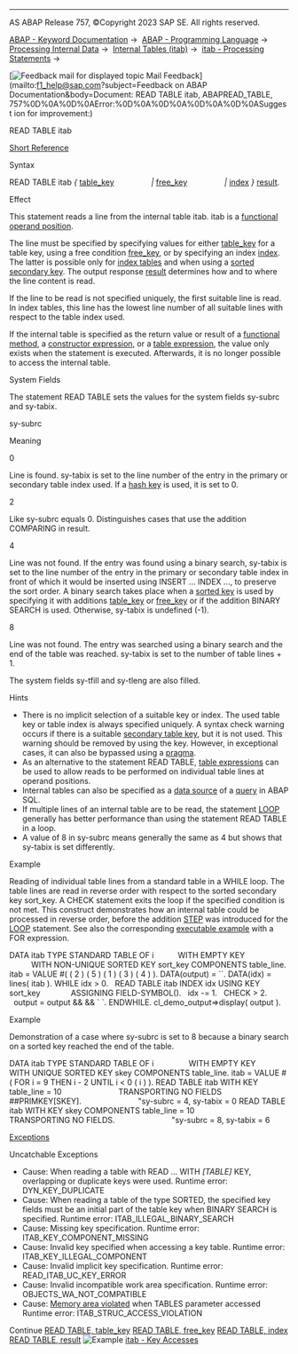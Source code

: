   

* * *

AS ABAP Release 757, ©Copyright 2023 SAP SE. All rights reserved.

[ABAP - Keyword Documentation](javascript:call_link\('abenabap.htm'\)) →  [ABAP - Programming Language](javascript:call_link\('abenabap_reference.htm'\)) →  [Processing Internal Data](javascript:call_link\('abenabap_data_working.htm'\)) →  [Internal Tables (itab)](javascript:call_link\('abenitab.htm'\)) →  [itab - Processing Statements](javascript:call_link\('abentable_processing_statements.htm'\)) → 

 [![](Mail.gif?object=Mail.gif&sap-language=EN "Feedback mail for displayed topic") Mail Feedback](mailto:f1_help@sap.com?subject=Feedback on ABAP Documentation&body=Document: READ TABLE itab, ABAPREAD_TABLE, 757%0D%0A%0D%0AError:%0D%0A%0D%0A%0D%0A%0D%0ASuggest
ion for improvement:)

READ TABLE itab

[Short Reference](javascript:call_link\('abapread_table_itab_shortref.htm'\))

Syntax

READ TABLE itab *{* [table\_key](javascript:call_link\('abapread_table_key.htm'\))
                *|* [free\_key](javascript:call_link\('abapread_table_free.htm'\))
                *|* [index](javascript:call_link\('abapread_table_index.htm'\)) *}* [result](javascript:call_link\('abapread_table_outdesc.htm'\)).

Effect

This statement reads a line from the internal table itab. itab is a [functional operand position](javascript:call_link\('abenfunctional_position_glosry.htm'\) "Glossary Entry").

The line must be specified by specifying values for either [table\_key](javascript:call_link\('abapread_table_key.htm'\)) for a table key, using a free condition [free\_key](javascript:call_link\('abapread_table_free.htm'\)), or by specifying an index [index](javascript:call_link\('abapread_table_index.htm'\)). The latter is possible only for [index tables](javascript:call_link\('abenindex_table_glosry.htm'\) "Glossary Entry") and when using a [sorted](javascript:call_link\('abensorted_key_glosry.htm'\) "Glossary Entry") [secondary key](javascript:call_link\('abensecondary_table_key_glosry.htm'\) "Glossary Entry"). The output response [result](javascript:call_link\('abapread_table_outdesc.htm'\)) determines how and to where the line content is read.

If the line to be read is not specified uniquely, the first suitable line is read. In index tables, this line has the lowest line number of all suitable lines with respect to the table index used.

If the internal table is specified as the return value or result of a [functional method](javascript:call_link\('abenfunctional_method_glosry.htm'\) "Glossary Entry"), a [constructor expression](javascript:call_link\('abenconstructor_expression_glosry.htm'\) "Glossary Entry"), or a [table expression](javascript:call_link\('abentable_expression_glosry.htm'\) "Glossary Entry"), the value only exists when the statement is executed. Afterwards, it is no longer possible to access the internal table.

System Fields

The statement READ TABLE sets the values for the system fields sy-subrc and sy-tabix.

sy-subrc

Meaning

0

Line is found. sy-tabix is set to the line number of the entry in the primary or secondary table index used. If a [hash key](javascript:call_link\('abenhash_key_glosry.htm'\) "Glossary Entry") is used, it is set to 0.

2

Like sy-subrc equals 0. Distinguishes cases that use the addition COMPARING in result.

4

Line was not found. If the entry was found using a binary search, sy-tabix is set to the line number of the entry in the primary or secondary table index in front of which it would be inserted using INSERT ... INDEX ..., to preserve the sort order. A binary search takes place when a [sorted key](javascript:call_link\('abensorted_key_glosry.htm'\) "Glossary Entry") is used by specifying it with additions [table\_key](javascript:call_link\('abapread_table_key.htm'\)) or [free\_key](javascript:call_link\('abapread_table_free.htm'\)) or if the addition BINARY SEARCH is used. Otherwise, sy-tabix is undefined (-1).

8

Line was not found. The entry was searched using a binary search and the end of the table was reached. sy-tabix is set to the number of table lines + 1.

The system fields sy-tfill and sy-tleng are also filled.

Hints

-   There is no implicit selection of a suitable key or index. The used table key or table index is always specified uniquely. A syntax check warning occurs if there is a suitable [secondary table key](javascript:call_link\('abensecondary_table_key_glosry.htm'\) "Glossary Entry"), but it is not used. This warning should be removed by using the key. However, in exceptional cases, it can also be bypassed using a [pragma](javascript:call_link\('abenpragma_glosry.htm'\) "Glossary Entry").
-   As an alternative to the statement READ TABLE, [table expressions](javascript:call_link\('abentable_expressions.htm'\)) can be used to allow reads to be performed on individual table lines at operand positions.
-   Internal tables can also be specified as a [data source](javascript:call_link\('abapselect_itab.htm'\)) of a [query](javascript:call_link\('abenquery_glosry.htm'\) "Glossary Entry") in ABAP SQL.
-   If multiple lines of an internal table are to be read, the statement [LOOP](javascript:call_link\('abaploop_at_itab.htm'\)) generally has better performance than using the statement READ TABLE in a loop.
-   A value of 8 in sy-subrc means generally the same as 4 but shows that sy-tabix is set differently.

Example

Reading of individual table lines from a standard table in a WHILE loop. The table lines are read in reverse order with respect to the sorted secondary key sort\_key. A CHECK statement exits the loop if the specified condition is not met. This construct demonstrates how an internal table could be processed in reverse order, before the addition [STEP](javascript:call_link\('abaploop_at_itab_cond.htm'\)) was introduced for the [LOOP](javascript:call_link\('abaploop_at_itab.htm'\)) statement. See also the corresponding [executable example](javascript:call_link\('abeninverse_itab_for_abexa.htm'\)) with a FOR expression.

DATA itab TYPE STANDARD TABLE OF i
          WITH EMPTY KEY
          WITH NON-UNIQUE SORTED KEY sort\_key COMPONENTS table\_line.
itab = VALUE #( ( 2 ) ( 5 ) ( 1 ) ( 3 ) ( 4 ) ).
DATA(output) = \`\`.
DATA(idx) = lines( itab ).
WHILE idx > 0.
  READ TABLE itab INDEX idx USING KEY sort\_key
             ASSIGNING FIELD-SYMBOL(<fs>).
  idx -= 1.
  CHECK <fs> > 2.
  output = output && <fs> && \` \`.
ENDWHILE.
cl\_demo\_output=>display( output ).

Example

Demonstration of a case where sy-subrc is set to 8 because a binary search on a sorted key reached the end of the table.

DATA itab TYPE STANDARD TABLE OF i
               WITH EMPTY KEY
               WITH UNIQUE SORTED KEY skey COMPONENTS table\_line.
itab = VALUE #( FOR i = 9 THEN i - 2 UNTIL i < 0 ( i ) ).
READ TABLE itab WITH KEY table\_line = 10
                         TRANSPORTING NO FIELDS ##PRIMKEY\[SKEY\].
                         "sy-subrc = 4, sy-tabix = 0
READ TABLE itab WITH KEY skey COMPONENTS table\_line = 10
                         TRANSPORTING NO FIELDS.
                         "sy-subrc = 8, sy-tabix = 6

[Exceptions](javascript:call_link\('abenabap_language_exceptions.htm'\))

Uncatchable Exceptions

-   Cause: When reading a table with READ ... WITH *\[*TABLE*\]* KEY, overlapping or duplicate keys were used.
    Runtime error: DYN\_KEY\_DUPLICATE
-   Cause: When reading a table of the type SORTED, the specified key fields must be an initial part of the table key when BINARY SEARCH is specified.
    Runtime error: ITAB\_ILLEGAL\_BINARY\_SEARCH
-   Cause: Missing key specification.
    Runtime error: ITAB\_KEY\_COMPONENT\_MISSING
-   Cause: Invalid key specified when accessing a key table.
    Runtime error: ITAB\_KEY\_ILLEGAL\_COMPONENT
-   Cause: Invalid implicit key specification.
    Runtime error: READ\_ITAB\_UC\_KEY\_ERROR
-   Cause: Invalid incompatible work area specification.
    Runtime error: OBJECTS\_WA\_NOT\_COMPATIBLE
-   Cause: [Memory area violated](javascript:call_link\('abentables_parameters_restrictions.htm'\)) when TABLES parameter accessed
    Runtime error: ITAB\_STRUC\_ACCESS\_VIOLATION

Continue
[READ TABLE, table\_key](javascript:call_link\('abapread_table_key.htm'\))
[READ TABLE, free\_key](javascript:call_link\('abapread_table_free.htm'\))
[READ TABLE, index](javascript:call_link\('abapread_table_index.htm'\))
[READ TABLE, result](javascript:call_link\('abapread_table_outdesc.htm'\))
![Example](exa.gif "Example") [itab - Key Accesses](javascript:call_link\('abenread_itab_using_key_abexa.htm'\))